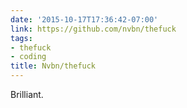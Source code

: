 ```yaml
---
date: '2015-10-17T17:36:42-07:00'
link: https://github.com/nvbn/thefuck
tags:
- thefuck
- coding
title: Nvbn/thefuck
---
```


Brilliant.
